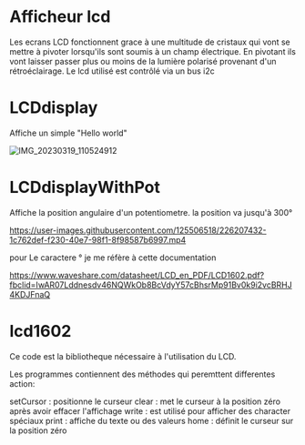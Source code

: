 # Afficheur lcd

Les ecrans LCD fonctionnent grace à une multitude de cristaux qui vont se mettre à pivoter lorsqu'ils sont soumis à un champ électrique. En pivotant ils vont laisser passer plus ou moins de la lumière polarisé provenant d'un rétroéclairage. Le lcd utilisé est contrôlé via un bus i2c


# LCDdisplay

Affiche un simple "Hello world"

![IMG_20230319_110524912](https://user-images.githubusercontent.com/125506518/226207083-462376cf-634b-4ab2-af37-8760bd1f3d4f.jpg)


# LCDdisplayWithPot

Affiche la position angulaire d'un potentiometre. la position va jusqu'à 300°

https://user-images.githubusercontent.com/125506518/226207432-1c762def-f230-40e7-98f1-8f98587b6997.mp4

pour Le caractere ° je me réfère à cette documentation 

https://www.waveshare.com/datasheet/LCD_en_PDF/LCD1602.pdf?fbclid=IwAR07Lddnesdv46NQWkOb8BcVdyY57cBhsrMp91Bv0k9i2vcBRHJ4KDJFnaQ



# lcd1602

Ce code est la bibliotheque nécessaire à l'utilisation du LCD.

Les programmes contiennent des méthodes qui peremttent differentes action:

setCursor : positionne le curseur 
clear : met le curseur à la position zéro après avoir effacer l'affichage 
write : est utilisé pour afficher des character spéciaux
print : affiche du texte ou des valeurs 
home : définit le curseur sur la position zéro


